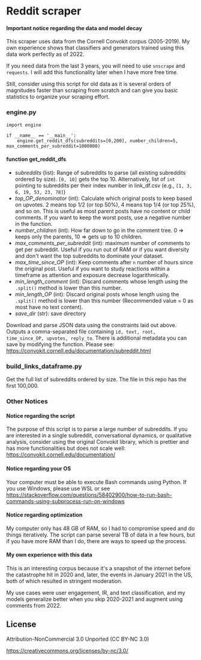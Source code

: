 # Reddit scraper

#### Important notice regarding the data and model decay

This scraper uses data from the Cornell Convokit corpus (2005-2019). My own experience shows that classifiers and generators trained using this data work perfectly as of 2022. 

If you need data from the last 3 years, you will need to use `snscrape` and `requests`. I will add this functionality later when I have more free time. 

Still, consider using this script for old data as it is several orders of magnitudes faster than scraping from scratch and can give you basic statistics to organize your scraping effort.  

### engine.py

```
import engine

if __name__ == '__main__':
    engine.get_reddit_dfs(subreddits=[0,200], number_children=5, max_comments_per_subreddit=1000000)

```
#### function get_reddit_dfs

- *subreddits* (list): Range of subreddits to parse (all existing subreddits ordered by size). `[0, 10]` gets the top 10. Alternatively, list of `int` pointing to subreddits per their index number in link_df.csv (e.g., `[1, 3, 6, 19, 53, 23, 78]`)
- *top_OP_denominator* (int): Calculate which original posts to keep based on upvotes. 2 means top 1/2 (or top 50%), 4 means top 1/4 (or top 25%), and so on. This is useful as most parent posts have no content or child comments. If you want to keep the worst posts, use a negative number in the function.
- *number_children* (int): How far down to go in the comment tree. 0 => keeps only the parents, 10 => gets up to 10 children.
- *max_comments_per_subreddit* (int): maximum number of comments to get per subreddit. Useful if you run out of RAM or if you want diversity and don't want the top subreddits to dominate your dataset. 
- *max_time_since_OP* (int): Keep comments after `n` number of hours since the original post. Useful if you want to study reactions within a timeframe as attention and exposure decrease logarithmically.
- *min_length_comment* (int): Discard comments whose length using the `.split()` method is lower than this number. 
- *min_length_OP* (int): Discard original posts whose length using the `.split()` method is lower than this number (Recommended value = 0 as most have no text content).
- *save_dir* (str): save directory

Download and parse JSON data using the constraints laid out above. Outputs a comma-separated file  containing `id, text, root, time_since_OP, upvotes, reply_to`. There is additional metadata you can save by modifying the function. Please see: https://convokit.cornell.edu/documentation/subreddit.html

### build_links_dataframe.py

Get the full list of subreddits ordered by size. The file in this repo has the first 100,000.

### Other Notices

#### Notice regarding the script

The purpose of this script is to parse a large number of subreddits. If you are interested in a single subreddit, conversational dynamics, or qualitative analysis, consider using the original Convokit library, which is prettier and has more functionalities but does not scale well: https://convokit.cornell.edu/documentation/

#### Notice regarding your OS

Your computer must be able to execute Bash commands using Python. If you use Windows, please use WSL or see https://stackoverflow.com/questions/58402900/how-to-run-bash-commands-using-subprocess-run-on-windows

#### Notice regarding optimization

My computer only has 48 GB of RAM, so I had to compromise speed and do things iteratively. The script can parse several TB of data in a few hours, but if you have more RAM than I do, there are ways to speed up the process. 

#### My own experience with this data

This is an interesting corpus because it's a snapshot of the internet before the catastrophe hit in 2020 and, later, the events in January 2021 in the US, both of which resulted in stringent moderation. 

My use cases were user engagement, IR, and text classification, and my models generalize better when you skip 2020-2021 and augment using comments from 2022. 

## License

Attribution-NonCommercial 3.0 Unported (CC BY-NC 3.0)

https://creativecommons.org/licenses/by-nc/3.0/
